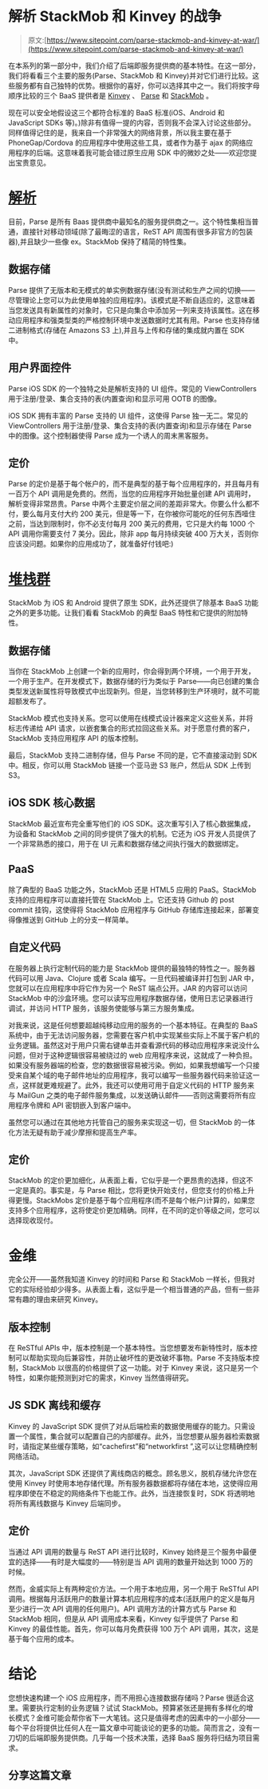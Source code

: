 # 解析 StackMob 和 Kinvey 的战争

> 原文:[https://www.sitepoint.com/parse-stackmob-and-kinvey-at-war/](https://www.sitepoint.com/parse-stackmob-and-kinvey-at-war/)

在本系列的第一部分中，我们介绍了后端即服务提供商的基本特性。在这一部分，我们将看看三个主要的服务(Parse、StackMob 和 Kinvey)并对它们进行比较。这些服务都有自己独特的优势。根据你的喜好，你可以选择其中之一。我们将按字母顺序比较的三个 BaaS 提供者是 [Kinvey](http://kinvey.com) 、 [Parse](http://parse.com) 和 [StackMob](http://stackmob.com) 。

现在可以安全地假设这三个都符合标准的 BaaS 标准(iOS、Android 和 JavaScript SDKs 等)。)除非有值得一提的内容，否则我不会深入讨论这些部分。同样值得记住的是，我来自一个非常强大的网络背景，所以我主要在基于 PhoneGap/Cordova 的应用程序中使用这些工具，或者作为基于 ajax 的网络应用程序的后端。这意味着我可能会错过原生应用 SDK 中的微妙之处——欢迎您提出宝贵意见。

# [解析](http://parse.com)

目前，Parse 是所有 Baas 提供商中最知名的服务提供商之一。这个特性集相当普通，直接针对移动领域(除了最晦涩的语言，ReST API 周围有很多非官方的包装器),并且缺少一些像 ex。StackMob 保持了精简的特性集。

## 数据存储

Parse 提供了无版本和无模式的单实例数据存储(没有测试和生产之间的切换——尽管理论上您可以为此使用单独的应用程序)。该模式是不断自适应的，这意味着当您发送具有新属性的对象时，它只是向集合中添加另一列来支持该属性。这在移动应用程序和强类型类的严格控制环境中发送数据时尤其有用。Parse 也支持存储二进制格式(存储在 Amazons S3 上),并且与上传和存储的集成就内置在 SDK 中。

## 用户界面控件

Parse iOS SDK 的一个独特之处是解析支持的 UI 组件。常见的 ViewControllers 用于注册/登录、集合支持的表(内置查询)和显示可用 OOTB 的图像。

iOS SDK 拥有丰富的 Parse 支持的 UI 组件，这使得 Parse 独一无二。常见的 ViewControllers 用于注册/登录、集合支持的表(内置查询)和显示存储在 Parse 中的图像。这个控制器使得 Parse 成为一个诱人的周末黑客服务。

## 定价

Parse 的定价是基于每个帐户的，而不是典型的基于每个应用程序的，并且每月有一百万个 API 调用是免费的。然而，当您的应用程序开始批量创建 API 调用时，解析变得非常昂贵。Parse 中两个主要定价层之间的差距非常大。你要么什么都不付，要么每月支付大约 200 美元，但是等一下，在你被你可能吃的任何东西噎住之前，当达到限制时，你不必支付每月 200 美元的费用，它只是大约每 1000 个 API 调用你需要支付 7 美分。因此，除非 app 每月持续突破 400 万大关，否则你应该没问题。如果你的应用成功了，就准备好付钱吧:)

# [堆栈群](http://stackmob.com)

StackMob 为 iOS 和 Android 提供了原生 SDK，此外还提供了除基本 BaaS 功能之外的更多功能。让我们看看 StackMob 的典型 BaaS 特性和它提供的附加特性。

## 数据存储

当你在 StackMob 上创建一个新的应用时，你会得到两个环境，一个用于开发，一个用于生产。在开发模式下，数据存储的行为类似于 Parse——向已创建的集合类型发送新属性将导致模式中出现新列。但是，当您转移到生产环境时，就不可能超额发布了。

StackMob 模式也支持关系。您可以使用在线模式设计器来定义这些关系，并将标志传递给 API 请求，以嵌套集合的形式拉回这些关系。对于愿意付费的客户，StackMob 支持应用程序 API 的版本控制。

最后，StackMob 支持二进制存储，但与 Parse 不同的是，它不直接滚动到 SDK 中。相反，你可以用 StackMob 链接一个亚马逊 S3 账户，然后从 SDK 上传到 S3。

## iOS SDK 核心数据

StackMob 最近宣布完全重写他们的 iOS SDK。这次重写引入了核心数据集成，为设备和 StackMob 之间的同步提供了强大的机制。它还为 iOS 开发人员提供了一个非常熟悉的接口，用于在 UI 元素和数据存储之间执行强大的数据绑定。

## PaaS

除了典型的 BaaS 功能之外，StackMob 还是 HTML5 应用的 PaaS。StackMob 支持的应用程序可以直接托管在 StackMob 上。它还支持 Github 的 post commit 挂钩，这使得将 StackMob 应用程序与 GitHub 存储库连接起来，部署变得像推送到 GitHub 上的分支一样简单。

## 自定义代码

在服务器上执行定制代码的能力是 StackMob 提供的最独特的特性之一。服务器代码可以用 Java、Clojure 或者 Scala 编写。一旦代码被编译并打包到 JAR 中，您就可以在应用程序中将它作为另一个 ReST 端点公开。JAR 的内容可以访问 StackMob 中的沙盒环境。您可以读写应用程序数据存储，使用日志记录器进行调试，并访问 HTTP 服务，该服务使能够与第三方服务集成。

对我来说，这是任何想要超越纯移动应用的服务的一个基本特征。在典型的 BaaS 系统中，由于无法访问服务器，您需要在客户机中实现某些实际上不属于客户机的业务逻辑。虽然这对于用户只需右键单击并查看源代码的移动应用程序来说没什么问题，但对于这种逻辑很容易被绕过的 web 应用程序来说，这就成了一种负担。如果没有服务器端的检查，您的数据很容易被污染。例如，如果我想编写一个只接受来自某个域的电子邮件地址的应用程序，我可以编写一些服务器代码来验证这一点，这样就更难规避了。此外，我还可以使用可用于自定义代码的 HTTP 服务来与 MailGun 之类的电子邮件服务集成，以发送确认邮件——否则这需要将所有应用程序令牌和 API 密钥嵌入到客户端中。

虽然您可以通过在其他地方托管自己的服务来实现这一切，但 StackMob 的一体化方法无疑有助于减少摩擦和提高生产率。

## 定价

StackMob 的定价更加细化，从表面上看，它似乎是一个更昂贵的选择，但这不一定是真的。事实是，与 Parse 相比，您将更快开始支付，但您支付的价格上升得更慢。StackMobs 定价是基于每个应用程序(而不是每个帐户)计算的，如果您支持多个应用程序，这将使定价更加精确。同样，在不同的定价等级之间，您可以选择现收现付。

# 金维

完全公开——虽然我知道 Kinvey 的时间和 Parse 和 StackMob 一样长，但我对它的实际经验却少得多。从表面上看，这似乎是一个相当普通的产品，但有一些非常有趣的理由来研究 Kinvey。

## 版本控制

在 ReSTful APIs 中，版本控制是一个基本特性。当您想要发布新特性时，版本控制可以帮助实现向后兼容性，并防止破坏性的更改破坏事物。Parse 不支持版本控制，StackMob 以很高的价格提供了这一功能。对于 Kinvey 来说，这只是另一个特性，如果你能预测到对它的需求，Kinvey 当然值得研究。

## JS SDK 离线和缓存

Kinvey 的 JavaScript SDK 提供了对从后端检索的数据使用缓存的能力。只需设置一个属性，集合就可以配置自己的内部缓存。此外，当您想要从服务器检索数据时，请指定某些缓存策略，如“cachefirst”和“networkfirst ”,这可以让您精确控制网络活动。

其次，JavaScript SDK 还提供了离线商店的概念。顾名思义，脱机存储允许您在使用 Kinvey 时使用本地存储代理。所有服务器数据都将存储在本地，这使得应用程序即使在不稳定的网络条件下也能工作。此外，当连接恢复时，SDK 将透明地将所有离线数据与 Kinvey 后端同步。

## 定价

当通过 API 调用的数量与 ReST API 进行比较时，Kinvey 始终是三个服务中最便宜的选择——有时是大幅度的——特别是当 API 调用的数量开始达到 1000 万的时候。

然而，金威实际上有两种定价方法。一个用于本地应用，另一个用于 ReSTful API 调用。根据每月活跃用户的数量计算本机应用程序的成本(活跃用户的定义是每月至少进行一次 API 调用的任何用户)。API 调用方法的计算方式与 Parse 和 StackMob 相同，但是从 API 调用成本来看，Kinvey 似乎提供了 Parse 和 Kinvey 的最佳性能。首先，你可以每月免费获得 100 万个 API 调用，其次，这是基于每个应用的成本。

# 结论

您想快速构建一个 iOS 应用程序，而不用担心连接数据存储吗？Parse 很适合这里。需要执行定制的业务逻辑？试试 StackMob。预算紧张还是拥有多样化的增长模式？金维可能会帮你省下一大笔钱。这只是值得考虑的因素中的一小部分——每个平台将提供比任何人在一篇文章中可能谈论的更多的功能。简而言之，没有一刀切的后端即服务提供商。几乎每一个技术决策，选择 BaaS 服务将归结为项目需求。

## 分享这篇文章